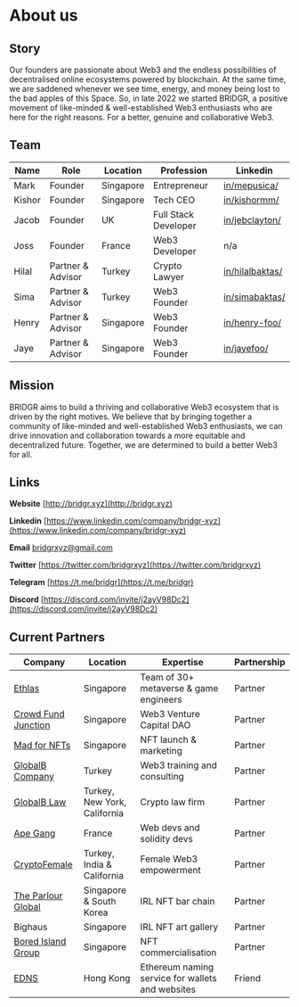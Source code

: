 # About us

## Story

Our founders are passionate about Web3 and the endless possibilities of decentralised online ecosystems powered by blockchain. At the same time, we are saddened whenever we see time, energy, and money being lost to the bad apples of this Space. So, in late 2022 we started BRIDGR, a positive movement of like-minded & well-established Web3 enthusiasts who are here for the right reasons. For a better, genuine and collaborative Web3.



## Team

| Name   | Role              | Location  | Profession           | Linkedin                                                    |
| ------ | ----------------- | --------- | -------------------- | ----------------------------------------------------------- |
| Mark   | Founder           | Singapore | Entrepreneur         | [in/mepusica/](https://www.linkedin.com/in/mepusica/)       |
| Kishor | Founder           | Singapore | Tech CEO             | [in/kishormm/](https://www.linkedin.com/in/kishormm/)       |
| Jacob  | Founder           | UK        | Full Stack Developer | [in/jebclayton/](https://www.linkedin.com/in/jebclayton/)   |
| Joss   | Founder           | France    | Web3 Developer       | n/a                                                         |
| Hilal  | Partner & Advisor | Turkey    | Crypto Lawyer        | [in/hilalbaktas/](https://www.linkedin.com/in/hilalbaktas/) |
| Sima   | Partner & Advisor | Turkey    | Web3 Founder         | [in/simabaktas/](https://www.linkedin.com/in/simabaktas/)   |
| Henry  | Partner & Advisor | Singapore | Web3 Founder         | [in/henry-foo/](https://www.linkedin.com/in/henry-foo/)     |
| Jaye   | Partner & Advisor | Singapore | Web3 Founder         | [in/jayefoo/](https://www.linkedin.com/in/jayefoo/)         |



## Mission

BRIDGR aims to build a thriving and collaborative Web3 ecosystem that is driven by the right motives. We believe that by bringing together a community of like-minded and well-established Web3 enthusiasts, we can drive innovation and collaboration towards a more equitable and decentralized future. Together, we are determined to build a better Web3 for all.



## Links

**Website** [http://bridgr.xyz](http://bridgr.xyz)

**Linkedin** [https://www.linkedin.com/company/bridgr-xyz](https://www.linkedin.com/company/bridgr-xyz)

**Email** [bridgrxyz@gmail.com](mailto:bridgrxyz@gmail.com)

**Twitter** [https://twitter.com/bridgrxyz](https://twitter.com/bridgrxyz)

**Telegram** [https://t.me/bridgr](https://t.me/bridgr)

**Discord** [https://discord.com/invite/j2ayV98Dc2](https://discord.com/invite/j2ayV98Dc2)



## Current Partners

| Company                                                   | Location                     | Expertise                                        | Partnership |
| --------------------------------------------------------- | ---------------------------- | ------------------------------------------------ | ----------- |
| [Ethlas](https://ethlas.com/)                             | Singapore                    | Team of 30+ metaverse & game engineers           | Partner     |
| [Crowd Fund Junction](https://www.crowdfundjunction.com/) | Singapore                    | Web3 Venture Capital DAO                         | Partner     |
| [Mad for NFTs](https://madfornfts.com/)                   | Singapore                    | NFT launch & marketing                           | Partner     |
| [GlobalB Company](https://globalb.com.tr/)                | Turkey                       | Web3 training and consulting                     | Partner     |
| [GlobalB Law](https://www.globalblaw.com/)                | Turkey, New York, California | Crypto law firm                                  | Partner     |
| [Ape Gang](https://apegang.art/#loaded)                   | France                       | Web devs and solidity devs                       | Partner     |
| [CryptoFemale](https://www.cryptofemale.org/)             | Turkey, India & California   | Female Web3 empowerment                          | Partner     |
| [The Parlour Global](https://qrco.de/bbJXLk)              | Singapore & South Korea      | IRL NFT bar chain                                | Partner     |
| Bighaus                                                   | Singapore                    | IRL NFT art gallery                              | Partner     |
| [Bored Island Group](https://boredisland.group/)          | Singapore                    | NFT commercialisation                            | Partner     |
| [EDNS](https://www.edns.domains/)                         | Hong Kong                    | Ethereum naming service for wallets and websites | Friend      |

